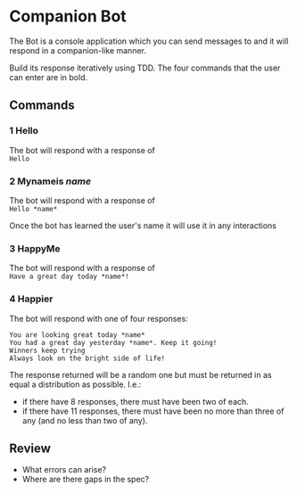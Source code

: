 # Companion Bot

The Bot is a console application which you can send messages to and it will respond in a companion-like manner.

Build its response iteratively using TDD. The four commands that the user can enter are in bold. 

## Commands

### 1 Hello
The bot will respond with a response of  
``Hello``

### 2 Mynameis *name*
The bot will respond with a response of  
``Hello *name*``

Once the bot has learned the user's name it will use it in any interactions

### 3 HappyMe
The bot will respond with a response of   
``Have a great day today *name*!``

### 4 Happier
The bot will respond with one of four responses:

``You are looking great today *name*``  
``You had a great day yesterday *name*. Keep it going!``   
``Winners keep trying``   
``Always look on the bright side of life!``

The response returned will be a random one but must be returned in as equal a distribution as possible.  I.e.:
- if there have 8 responses, there must have been two of each. 
- if there have 11 responses, there must have been no more than three of any (and no less than two of any). 

## Review

- What errors can arise?
- Where are there gaps in the spec?
